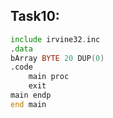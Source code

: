 ## Task10:
```asm
include irvine32.inc
.data
bArray BYTE 20 DUP(0)
.code
	main proc
	exit
main endp
end main 
```
